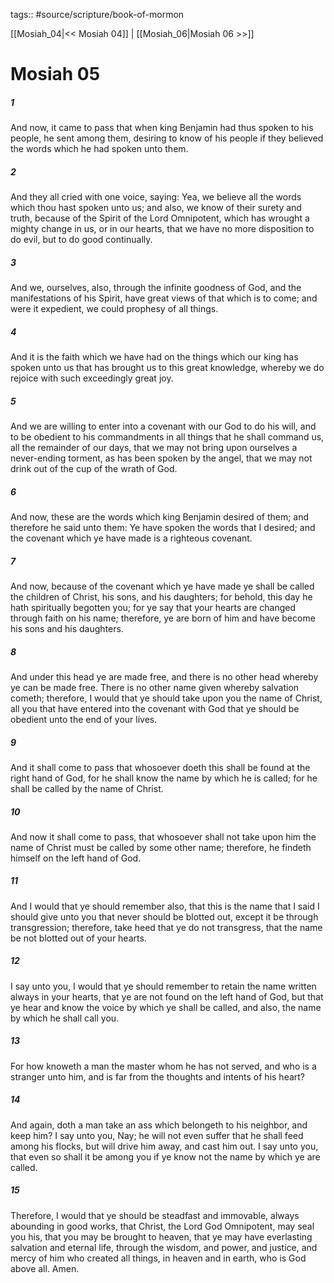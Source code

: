 tags:: #source/scripture/book-of-mormon

[[Mosiah_04|<< Mosiah 04]] | [[Mosiah_06|Mosiah 06 >>]]

# Mosiah 05

##### 1

And now, it came to pass that when king Benjamin had thus spoken to his people, he sent among them, desiring to know of his people if they believed the words which he had spoken unto them.

##### 2

And they all cried with one voice, saying: Yea, we believe all the words which thou hast spoken unto us; and also, we know of their surety and truth, because of the Spirit of the Lord Omnipotent, which has wrought a mighty change in us, or in our hearts, that we have no more disposition to do evil, but to do good continually.

##### 3

And we, ourselves, also, through the infinite goodness of God, and the manifestations of his Spirit, have great views of that which is to come; and were it expedient, we could prophesy of all things.

##### 4

And it is the faith which we have had on the things which our king has spoken unto us that has brought us to this great knowledge, whereby we do rejoice with such exceedingly great joy.

##### 5

And we are willing to enter into a covenant with our God to do his will, and to be obedient to his commandments in all things that he shall command us, all the remainder of our days, that we may not bring upon ourselves a never-ending torment, as has been spoken by the angel, that we may not drink out of the cup of the wrath of God.

##### 6

And now, these are the words which king Benjamin desired of them; and therefore he said unto them: Ye have spoken the words that I desired; and the covenant which ye have made is a righteous covenant.

##### 7

And now, because of the covenant which ye have made ye shall be called the children of Christ, his sons, and his daughters; for behold, this day he hath spiritually begotten you; for ye say that your hearts are changed through faith on his name; therefore, ye are born of him and have become his sons and his daughters.

##### 8

And under this head ye are made free, and there is no other head whereby ye can be made free. There is no other name given whereby salvation cometh; therefore, I would that ye should take upon you the name of Christ, all you that have entered into the covenant with God that ye should be obedient unto the end of your lives.

##### 9

And it shall come to pass that whosoever doeth this shall be found at the right hand of God, for he shall know the name by which he is called; for he shall be called by the name of Christ.

##### 10

And now it shall come to pass, that whosoever shall not take upon him the name of Christ must be called by some other name; therefore, he findeth himself on the left hand of God.

##### 11

And I would that ye should remember also, that this is the name that I said I should give unto you that never should be blotted out, except it be through transgression; therefore, take heed that ye do not transgress, that the name be not blotted out of your hearts.

##### 12

I say unto you, I would that ye should remember to retain the name written always in your hearts, that ye are not found on the left hand of God, but that ye hear and know the voice by which ye shall be called, and also, the name by which he shall call you.

##### 13

For how knoweth a man the master whom he has not served, and who is a stranger unto him, and is far from the thoughts and intents of his heart?

##### 14

And again, doth a man take an ass which belongeth to his neighbor, and keep him? I say unto you, Nay; he will not even suffer that he shall feed among his flocks, but will drive him away, and cast him out. I say unto you, that even so shall it be among you if ye know not the name by which ye are called.

##### 15

Therefore, I would that ye should be steadfast and immovable, always abounding in good works, that Christ, the Lord God Omnipotent, may seal you his, that you may be brought to heaven, that ye may have everlasting salvation and eternal life, through the wisdom, and power, and justice, and mercy of him who created all things, in heaven and in earth, who is God above all. Amen.
